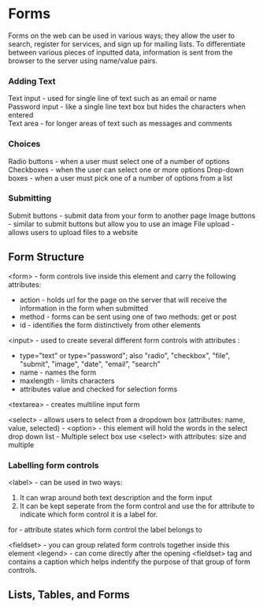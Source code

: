 # Forms

Forms on the web can be used in various ways; they allow the user to search, register for services, and sign up for mailing lists. To differentiate between various pieces of inputted data, information is sent from the browser to the server using name/value pairs.

### Adding Text

Text input - used for single line of text such as an email or name  
Password input - like a single line text box but hides the characters when entered  
Text area - for longer areas of text such as messages and comments  

### Choices

Radio buttons - when a user must select one of a number of options
Checkboxes - when the user can select one or more options
Drop-down boxes - when a user must pick one of a number of options from a list  

### Submitting

Submit buttons - submit data from your form to another page
Image buttons - similar to submit buttons but allow you to use an image
File upload - allows users to upload files to a website

## Form Structure

\<form> - form controls live inside this element and carry the following attributes:
  - action - holds url for the page on the server that will receive the information in the form when submitted
  - method - forms can be sent using one of two methods: get or post
  - id - identifies the form distinctively from other elements  

\<input> - used to create several different form controls with attributes :
  - type="text" or type="password"; also "radio", "checkbox", "file", "submit", "image", "date", "email", "search"
  - name - names the form 
  - maxlength - limits characters  
  - attributes value and checked for selection forms

  \<textarea> - creates multiline input form

  \<select> - allows users to select from a dropdown box (attributes: name, value, selected)
    - \<option> - this element will hold the words in the select drop down list
    - Multiple select box use \<select> with attributes: size and multiple  

### Labelling form controls

\<label> - can be used in two ways:
  1. It can wrap around both text description and the form input
  2. It can be kept seperate from the form control and use the for attribute to indicate which form control it is a label for.  

for - attribute states which form control the label belongs to  

\<fieldset> - you can group related form controls together inside this element
\<legend> - can come directly after the opening \<fieldset> tag and contains a caption which helps indentify the purpose of that group of form controls.

## Lists, Tables, and Forms

